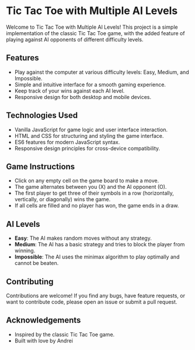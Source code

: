 # Tic Tac Toe with Multiple AI Levels

Welcome to Tic Tac Toe with Multiple AI Levels! This project is a simple implementation of the classic Tic Tac Toe game, with the added feature of playing against AI opponents of different difficulty levels.

## Features

- Play against the computer at various difficulty levels: Easy, Medium, and Impossible.
- Simple and intuitive interface for a smooth gaming experience.
- Keep track of your wins against each AI level.
- Responsive design for both desktop and mobile devices.

## Technologies Used

- Vanilla JavaScript for game logic and user interface interaction.
- HTML and CSS for structuring and styling the game interface.
- ES6 features for modern JavaScript syntax.
- Responsive design principles for cross-device compatibility.


## Game Instructions

- Click on any empty cell on the game board to make a move.
- The game alternates between you (X) and the AI opponent (O).
- The first player to get three of their symbols in a row (horizontally, vertically, or diagonally) wins the game.
- If all cells are filled and no player has won, the game ends in a draw.

## AI Levels

- **Easy**: The AI makes random moves without any strategy.
- **Medium**: The AI has a basic strategy and tries to block the player from winning.
- **Impossible**: The AI uses the minimax algorithm to play optimally and cannot be beaten.

## Contributing

Contributions are welcome! If you find any bugs, have feature requests, or want to contribute code, please open an issue or submit a pull request.


## Acknowledgements

- Inspired by the classic Tic Tac Toe game.
- Built with love by Andrei 
